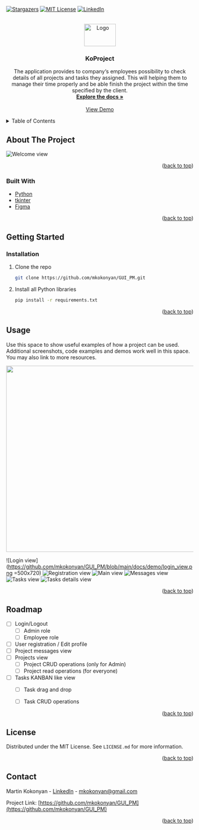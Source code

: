 <div id="top"></div>

[![Stargazers][stars-shield]][stars-url]
[![MIT License][license-shield]][license-url]
[![LinkedIn][linkedin-shield]][linkedin-url]



<!-- PROJECT LOGO -->
<br />
<div align="center">
  <a href="https://github.com/mkokonyan/GUI_PM">
    <img src="https://drive.google.com/uc?export=view&id=1zwgFNB_4Zv0_SsEa_4id08BM0oKq7vTM" alt="Logo" width="85" height="60">
  </a>

<h3 align="center">KoProject</h3>

  <p align="center">
   The application provides to company‘s employees possibility to check details of all projects and tasks they assigned. This will helping them to manage their time properly and be able finish the project within the time specified by the client.
    <br />
    <a href="https://github.com/mkokonyan/GUI_PM/tree/main/docs"><strong>Explore the docs »</strong></a>
    <br />
    <br />
    <a href="https://github.com/mkokonyan/GUI_PM/tree/main/docs">View Demo</a>
  </p>
</div>




<details>
  <summary>Table of Contents</summary>
  <ol>
    <li>
      <a href="#about-the-project">About The Project</a>
      <ul>
        <li><a href="#built-with">Built With</a></li>
      </ul>
    </li>
    <li>
      <a href="#getting-started">Getting Started</a>
      <ul>
        <li><a href="#installation">Installation</a></li>
      </ul>
    </li>
    <li><a href="#usage">Usage</a></li>
    <li><a href="#roadmap">Roadmap</a></li>
    <li><a href="#license">License</a></li>
    <li><a href="#contact">Contact</a></li>
  </ol>
</details>


## About The Project
![Welcome view][welcomeview-url]


<p align="right">(<a href="#top">back to top</a>)</p>



### Built With

* [Python](https://www.python.org/)
* [tkinter](https://docs.python.org/3/library/tkinter.html)
* [Figma](www.figma.com)

<p align="right">(<a href="#top">back to top</a>)</p>




## Getting Started


### Installation

1. Clone the repo
   ```sh
   git clone https://github.com/mkokonyan/GUI_PM.git
   ```
3. Install all Python libraries
   ```sh
   pip install -r requirements.txt
   ```

<p align="right">(<a href="#top">back to top</a>)</p>



<!-- USAGE EXAMPLES -->
## Usage

Use this space to show useful examples of how a project can be used. Additional screenshots, code examples and demos work well in this space. You may also link to more resources.


<img src="https://github.com/mkokonyan/GUI_PM/blob/main/docs/demo/login_view.png" data-canonical-src="https://github.com/mkokonyan/GUI_PM/blob/main/docs/demo/login_view.png" width="720" height="500" />

![Login view](https://github.com/mkokonyan/GUI_PM/blob/main/docs/demo/login_view.png =500x720) 
![Registration view](https://github.com/mkokonyan/GUI_PM/blob/main/docs/demo/registration_form.png)
![Main view](https://github.com/mkokonyan/GUI_PM/blob/main/docs/demo/main_view.png)
![Messages view](https://github.com/mkokonyan/GUI_PM/blob/main/docs/demo/project_messages_view.png)
![Tasks view](https://github.com/mkokonyan/GUI_PM/blob/main/docs/demo/tasks_view.png)
![Tasks details view](https://github.com/mkokonyan/GUI_PM/blob/main/docs/demo/tasks_details.png)



<p align="right">(<a href="#top">back to top</a>)</p>




## Roadmap

- [ ] Login/Logout
    - [ ] Admin role
    - [ ] Employee role
- [ ] User registration / Edit profile
- [ ] Project messages view
- [ ] Projects view
    - [ ] Project CRUD operations (only for Admin)
    - [ ] Project read operations (for everyone)
 - [ ] Tasks KANBAN like view
    - [ ] Task drag and drop
    - [ ] Task CRUD operations 
 

<p align="right">(<a href="#top">back to top</a>)</p>




## License

Distributed under the MIT License. See `LICENSE.md` for more information.

<p align="right">(<a href="#top">back to top</a>)</p>


## Contact

Martin Kokonyan - [LinkedIn](https://www.linkedin.com/in/martin-kokonyan-29b7239b/) - mkokonyan@gmail.com

Project Link: [https://github.com/mkokonyan/GUI_PM](https://github.com/mkokonyan/GUI_PM)

<p align="right">(<a href="#top">back to top</a>)</p>




[stars-shield]: https://img.shields.io/github/stars/mkokonyan/GUI_PM?style=for-the-badge
[stars-url]: https://github.com/github_username/repo_name/stargazers
[license-shield]: https://img.shields.io/github/license/mkokonyan/GUI_PM?style=for-the-badge
[license-url]: https://github.com/mkokonyan/GUI_PM/blob/main/LICENSE.md
[linkedin-shield]: https://img.shields.io/badge/-LinkedIn-black.svg?style=for-the-badge&logo=linkedin&colorB=555
[linkedin-url]: https://www.linkedin.com/in/martin-kokonyan-29b7239b/
[welcomeview-url]: https://github.com/mkokonyan/GUI_PM/blob/main/docs/demo/welcome_view.png



